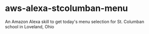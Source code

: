 # aws-alexa-stcolumban-menu
An Amazon Alexa skill to get today's menu selection for St. Columban school in Loveland, Ohio
